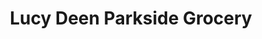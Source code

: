 ---
title: "Lucy Deen Parkside Grocery"
url: /freeport/lucy-deen-parkside-grocery/
shop: convenience
---